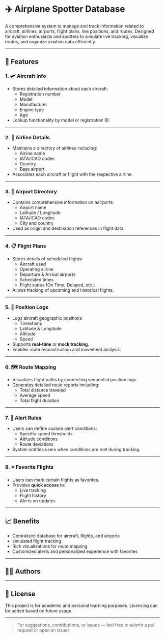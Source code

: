 # ✈️ Airplane Spotter Database

A comprehensive system to manage and track information related to aircraft, airlines, airports, flight plans, live positions, and routes. Designed for aviation enthusiasts and spotters to simulate live tracking, visualize routes, and organize aviation data efficiently.

---

## 🚀 Features

### 1. 🛩️ Aircraft Info
- Stores detailed information about each aircraft:
  - Registration number
  - Model
  - Manufacturer
  - Engine type
  - Age
- Lookup functionality by model or registration ID.

---

### 2. 🏢 Airline Details
- Maintains a directory of airlines including:
  - Airline name
  - IATA/ICAO codes
  - Country
  - Base airport
- Associates each aircraft or flight with the respective airline.

---

### 3. 🛫 Airport Directory
- Contains comprehensive information on aairports:
  - Airport name
  - Latitude / Longitude
  - IATA/ICAO codes
  - City and country
- Used as origin and destination references in flight data.

---

### 4. 📋 Flight Plans
- Stores details of scheduled flights:
  - Aircraft used
  - Operating airline
  - Departure & Arrival airports
  - Scheduled times
  - Flight status (On Time, Delayed, etc.)
- Allows tracking of upcoming and historical flights.

---

### 5. 📍 Position Logs
- Logs aircraft geographic positions:
  - Timestamp
  - Latitude & Longitude
  - Altitude
  - Speed
- Supports **real-time** or **mock tracking**.
- Enables route reconstruction and movement analysis.

---

### 6. 🗺️ Route Mapping
- Visualizes flight paths by connecting sequential position logs.
- Generates detailed route reports including:
  - Total distance traveled
  - Average speed
  - Total flight duration

---

### 7. 🚨 Alert Rules
- Users can define custom alert conditions:
  - Specific speed thresholds
  - Altitude conditions
  - Route deviations
- System notifies users when conditions are met during tracking.

---

### 8. ⭐ Favorite Flights
- Users can mark certain flights as favorites.
- Provides **quick access** to:
  - Live tracking
  - Flight history
  - Alerts on updates

---

## 📈 Benefits
- Centralized database for aircraft, flights, and airports
- simulated flight tracking
- Rich visualizations for route mapping
- Customized alerts and personalized experience with favorites

---

## 👨‍💻 Authors

---

## 📄 License
This project is for academic and personal learning purposes. Licensing can be added based on future usage.

---

> For suggestions, contributions, or issues — feel free to submit a pull request or open an issue!
